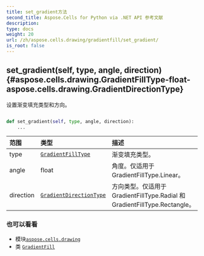 ```yaml
---
title: set_gradient方法
second_title: Aspose.Cells for Python via .NET API 参考文献
description:
type: docs
weight: 20
url: /zh/aspose.cells.drawing/gradientfill/set_gradient/
is_root: false
---
```

##  set_gradient(self, type, angle, direction) {#aspose.cells.drawing.GradientFillType-float-aspose.cells.drawing.GradientDirectionType}
设置渐变填充类型和方向。



```python

def set_gradient(self, type, angle, direction):
    ...
```


|范围|类型|描述|
| :- | :- | :- |
| type | [`GradientFillType`](/cells/python-net/zh/aspose.cells.drawing/gradientfilltype) |渐变填充类型。|
| angle | float |角度。仅适用于 GradientFillType.Linear。|
| direction | [`GradientDirectionType`](/cells/python-net/zh/aspose.cells.drawing/gradientdirectiontype) |方向类型。仅适用于 GradientFillType.Radial 和 GradientFillType.Rectangle。|



### 也可以看看
* 模块[`aspose.cells.drawing`](../../)
* 类 [`GradientFill`](/cells/python-net/zh/aspose.cells.drawing/gradientfill)

